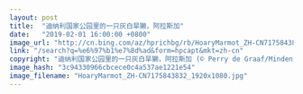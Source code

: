 ```yaml
---
layout: post
title:  "迪纳利国家公园里的一只灰白旱獭，阿拉斯加"
date:   "2019-02-01 16:00:00 +0800"
image_url: "http://cn.bing.com/az/hprichbg/rb/HoaryMarmot_ZH-CN7175843832_1920x1080.jpg"
link: "/search?q=%e6%97%b1%e7%8d%ad&form=hpcapt&mkt=zh-cn"
copyright: "迪纳利国家公园里的一只灰白旱獭，阿拉斯加 (© Perry de Graaf/Minden Pictures)"
image_hash: "3c94330966cbcece0c4a537ae1221e54"
image_filename: "HoaryMarmot_ZH-CN7175843832_1920x1080.jpg"
---
```

